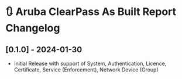# :arrows_clockwise: Aruba ClearPass As Built Report Changelog

## [0.1.0] - 2024-01-30

- Initial Release with support of System, Authentication, Licence, Certificate, Service (Enforcement), Network Device (Group)
